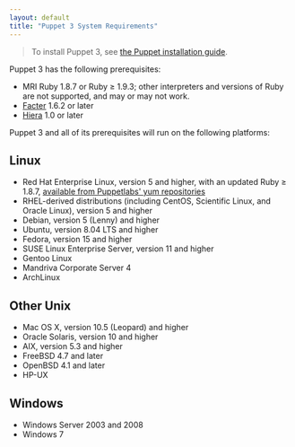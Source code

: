 ```yaml
---
layout: default
title: "Puppet 3 System Requirements"
---
```


> To install Puppet 3, see [the Puppet installation guide](/guides/installation.html). 

Puppet 3 has the following prerequisites: 

- MRI Ruby 1.8.7 or Ruby ≥ 1.9.3; other interpreters and versions of Ruby are not supported, and may or may not work. 
- [Facter](http://www.puppetlabs.com/puppet/related-projects/facter/) 1.6.2 or later
- [Hiera](http://docs.puppetlabs.com/hiera/latest/) 1.0 or later

Puppet 3 and all of its prerequisites will run on the following platforms:

Linux
-----

- Red Hat Enterprise Linux, version 5 and higher, with an updated Ruby ≥ 1.8.7, [available from Puppetlabs' yum repositories](http://docs.puppetlabs.com/guides/puppetlabs_package_repositories.html)
- RHEL-derived distributions (including CentOS, Scientific Linux, and Oracle Linux), version 5 and higher
- Debian, version 5 (Lenny) and higher
- Ubuntu, version 8.04 LTS and higher
- Fedora, version 15 and higher
- SUSE Linux Enterprise Server, version 11 and higher
- Gentoo Linux
- Mandriva Corporate Server 4 <!-- Version not checked recently -->
- ArchLinux

Other Unix
----------

- Mac OS X, version 10.5 (Leopard) and higher
- Oracle Solaris, version 10 and higher
- AIX, version 5.3 and higher
- FreeBSD 4.7 and later <!-- Version not checked recently -->
- OpenBSD 4.1 and later <!-- Version not checked recently -->
- HP-UX

Windows
-------

- Windows Server 2003 and 2008
- Windows 7

